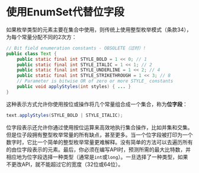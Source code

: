 # 使用EnumSet代替位字段

如果枚举类型的元素主要在集合中使用，则传统上使用整型枚举模式（条款34），为每个常量分配不同的2次方：

```java
// Bit field enumeration constants - OBSOLETE（过时）!
public class Text {
	public static final int STYLE_BOLD = 1 << 0; // 1
	public static final int STYLE_ITALIC = 1 << 1; // 2
	public static final int STYLE_UNDERLINE = 1 << 2; // 4
	public static final int STYLE_STRIKETHROUGH = 1 << 3; // 8
	// Parameter is bitwise OR of zero or more STYLE_ constants
	public void applyStyles(int styles) { ... }
}
```

这种表示方式允许你使用按位或操作将几个常量组合成一个集合，称为**位字段**：

```java
text.applyStyles(STYLE_BOLD | STYLE_ITALIC);
```

位字段表示还允许你通过使用按位运算来高效地执行集合操作，比如并集和交集。但是位子段拥有整型枚举常量的所有缺点，甚至更多。当一个位字段被打印为一个数字时，它比一个简单的整型枚举常量更难解释。没有简单的方法可以去遍历所有的由位字段表示的元素。最后，你必须在编写API时，预测所需的最大比特数，并相应地为位字段选择一种类型（通常是`int`或`long`）。一旦选择了一种类型，如果不更改API，就不能超过它的宽度（32位或64位）。


